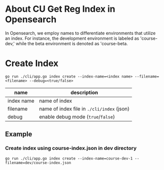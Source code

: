 # About CU Get Reg Index in Opensearch

In Opensearch, we employ names to differentiate environments that utilize an index. For instance, the development environment is labeled as 'course-dev,' while the beta environment is denoted as 'course-beta.

# Create Index

```shell
go run ./cli/app.go index create --index-name=<index name> --filename=<filename> --debug=<true/false>
```

| name       | description                                |
| ---------- | ------------------------------------------ |
| index name | name of index                              |
| filename   | name of index file in `./cli/index` (json) |
| debug      | enable debug mode (`true`/`false`)         |

## Example

### Create index using course-index.json in dev directory

```shell
go run ./cli/app.go index create --index-name=course-dev-1 --filename=dev/course-index.json
```
